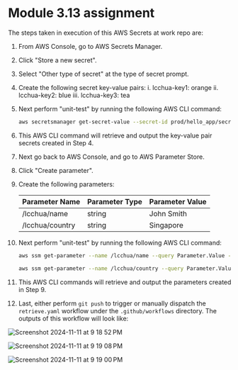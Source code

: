 # Module 3.13 assignment

The steps taken in execution of this AWS Secrets at work repo are:

1. From AWS Console, go to AWS Secrets Manager.
2. Click "Store a new secret".
3. Select "Other type of secret" at the type of secret prompt.
4. Create the following secret key-value pairs:
     i.   lcchua-key1: orange
     ii.  lcchua-key2: blue
     iii. lcchua-key3: tea
5. Next perform "unit-test" by running the following AWS CLI command:

   ```sh
   aws secretsmanager get-secret-value --secret-id prod/hello_app/secret_keys --query SecretString --output json
   ```
6. This AWS CLI command will retrieve and output the key-value pair secrets created in Step 4.
7. Next go back to AWS Console, and go to AWS Parameter Store.
8. Click "Create parameter".
9. Create the following parameters:

   | Parameter Name  | Parameter Type | Parameter Value |
   | --------------- | -------------- | --------------- |
   | /lcchua/name    | string         | John Smith      |
   | /lcchua/country | string         | Singapore       |

10. Next perform "unit-test" by running the following AWS CLI command:

    ```sh
    aws ssm get-parameter --name /lcchua/name --query Parameter.Value --output text
    ```
    ```sh
    aws ssm get-parameter --name /lcchua/country --query Parameter.Value --output text
    ```
11. This AWS CLI commands will retrieve and output the parameters created in Step 9.
12. Last, either perform `git push` to trigger or manually dispatch the `retrieve.yaml` workflow under the `.github/workflows` directory. The outputs of this workflow will look like:

![Screenshot 2024-11-11 at 9 18 52 PM](https://github.com/user-attachments/assets/f55a08bf-2cf5-403f-a525-bbbe8480ffcc)

![Screenshot 2024-11-11 at 9 19 08 PM](https://github.com/user-attachments/assets/786e6bf3-bbfb-46a9-818d-af18a62e4149)

![Screenshot 2024-11-11 at 9 19 00 PM](https://github.com/user-attachments/assets/71f40ea3-f6d2-4f7f-b5b5-be4bc6e668c5)

